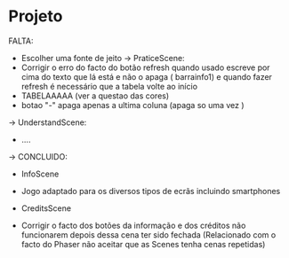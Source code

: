 # Projeto
FALTA:
* Escolher uma fonte de jeito 
-> PraticeScene:
* Corrigir o erro do facto do botão refresh quando usado escreve por cima do texto que lá está e não o apaga ( barrainfo1) e quando fazer refresh é necessário que a tabela volte ao início
* TABELAAAAA  (ver a questao das cores)
* botao "-" apaga apenas a ultima coluna (apaga so uma vez )

-> UnderstandScene:
* .... 





-> CONCLUIDO:

* InfoScene 

* Jogo adaptado para os diversos tipos de ecrãs incluindo smartphones

*  CreditsScene

* Corrigir o facto dos botões da informação e dos créditos não funcionarem depois dessa cena ter sido fechada (Relacionado com o facto do Phaser não aceitar que as Scenes tenha cenas repetidas) 


